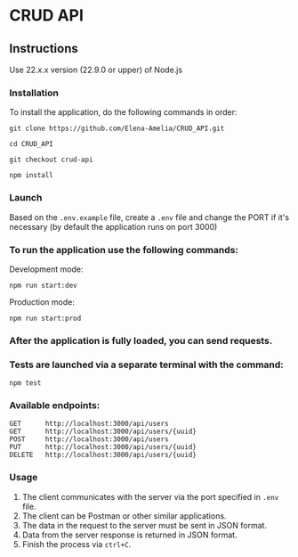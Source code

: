 # CRUD API 

## Instructions

Use 22.x.x version (22.9.0 or upper) of Node.js

### Installation

To install the application, do the following commands in order:
```
git clone https://github.com/Elena-Amelia/CRUD_API.git
```
```
cd CRUD_API
```
```
git checkout crud-api
```
```
npm install
```

### Launch

Based on the `.env.example` file, create a `.env` file and change the PORT if it's necessary (by default the application runs on port 3000)

### To run the application use the following commands:
Development mode:
```
npm run start:dev
```
Production mode:
```
npm run start:prod
```
### After the application is fully loaded, you can send requests.

### Tests are launched via a separate terminal with the command:
```
npm test
```
### Available endpoints:
```
GET      http://localhost:3000/api/users
GET      http://localhost:3000/api/users/{uuid}
POST     http://localhost:3000/api/users
PUT      http://localhost:3000/api/users/{uuid}
DELETE   http://localhost:3000/api/users/{uuid}
```

### Usage

1. The client communicates with the server via the port specified in `.env` file.
2. The client can be Postman or other similar applications.
3. The data in the request to the server must be sent in JSON format.
4. Data from the server response is returned in JSON format.
5. Finish the process via `ctrl+C`.